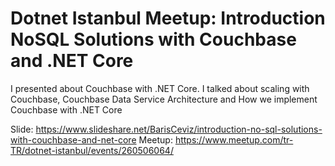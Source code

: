 # Dotnet Istanbul Meetup: Introduction NoSQL Solutions with Couchbase and .NET Core

I presented about Couchbase with .NET Core. I talked about scaling with Couchbase, Couchbase Data Service Architecture and How we implement Couchbase with .NET Core 

Slide: https://www.slideshare.net/BarisCeviz/introduction-no-sql-solutions-with-couchbase-and-net-core
Meetup: https://www.meetup.com/tr-TR/dotnet-istanbul/events/260506064/
